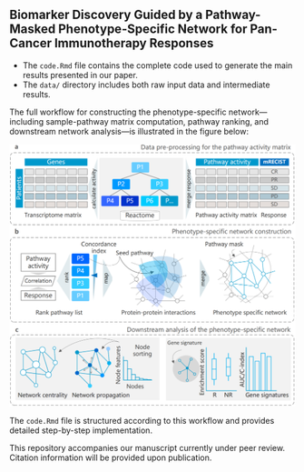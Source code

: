 ## Biomarker Discovery Guided by a Pathway-Masked Phenotype-Specific Network for Pan-Cancer Immunotherapy Responses

- The `code.Rmd` file contains the complete code used to generate the main results presented in our paper.  
- The `data/` directory includes both raw input data and intermediate results.

The full workflow for constructing the phenotype-specific network—including sample-pathway matrix computation, pathway ranking, and downstream network analysis—is illustrated in the figure below:

![Workflow Overview](img/Figure1_01.png)

The `code.Rmd` file is structured according to this workflow and provides detailed step-by-step implementation.

This repository accompanies our manuscript currently under peer review.
Citation information will be provided upon publication.

